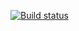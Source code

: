 [![Build status](https://ci.appveyor.com/api/projects/status/l2m8d0oa3b5itprn?svg=true)](https://ci.appveyor.com/project/tul6skiu/test-second)
